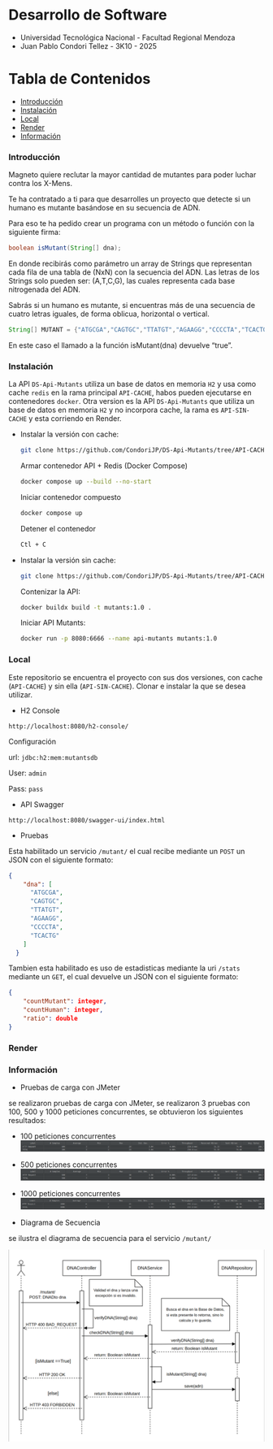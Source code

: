 # Desarrollo de Software
- Universidad Tecnológica Nacional - Facultad Regional Mendoza
- Juan Pablo Condori Tellez - 3K10 - 2025
# Tabla de Contenidos
- [Introducción](#introducción)
- [Instalación](#instalación)
- [Local](#local)
- [Render](#render)
- [Información](#información)

### Introducción
Magneto quiere reclutar la mayor cantidad de mutantes para poder luchar contra los X-Mens.

Te ha contratado a ti para que desarrolles un proyecto que detecte si un humano es mutante basándose en su secuencia de ADN.

Para eso te ha pedido crear un programa con un método o función con la siguiente firma:

```java
boolean isMutant(String[] dna);
```
En donde recibirás como parámetro un array de Strings que representan cada fila de una tabla
de (NxN) con la secuencia del ADN. Las letras de los Strings solo pueden ser: (A,T,C,G), las
cuales representa cada base nitrogenada del ADN.

Sabrás si un humano es mutante, si encuentras más de una secuencia de cuatro letras
iguales, de forma oblicua, horizontal o vertical.

```java
String[] MUTANT = {"ATGCGA","CAGTGC","TTATGT","AGAAGG","CCCCTA","TCACTG"};
```
En este caso el llamado a la función isMutant(dna) devuelve “true”.
### Instalación
La API `DS-Api-Mutants` utiliza un base de datos en memoria `H2` y usa como cache `redis` en la rama principal `API-CACHE`, habos pueden ejecutarse en contenedores `docker`. Otra version es la API `DS-Api-Mutants` que utiliza un base de datos en memoria `H2` y no incorpora cache, la rama es `API-SIN-CACHE` y esta corriendo en Render.

- Instalar la versión con cache:
	```bash
	git clone https://github.com/CondoriJP/DS-Api-Mutants/tree/API-CACHE
	```
	Armar contenedor API + Redis (Docker Compose)
	```bash
	docker compose up --build --no-start
	```
	Iniciar contenedor compuesto
	```bash
	docker compose up
	```
	Detener el contenedor
	```bash
	Ctl + C
	```

- Instalar la versión sin cache:
	```bash
	git clone https://github.com/CondoriJP/DS-Api-Mutants/tree/API-CACHE
	```
	Contenizar la API:
	```bash
	docker buildx build -t mutants:1.0 .
	```
	Iniciar API Mutants:
	```bash
	docker run -p 8080:6666 --name api-mutants mutants:1.0
	```

### Local
Este repositorio se encuentra el proyecto con sus dos versiones, con cache (`API-CACHE`) y sin ella (`API-SIN-CACHE`). Clonar e instalar la que se desea utilizar.

- H2 Console
```url
http://localhost:8080/h2-console/
```
Configuración

url: `jdbc:h2:mem:mutantsdb`

User: `admin`

Pass: `pass`

- API Swagger
```url
http://localhost:8080/swagger-ui/index.html
```

- Pruebas

Esta  habilitado un servicio `/mutant/` el cual recibe mediante un `POST` un JSON con el siguiente formato:

```Json
{
    "dna": [
      "ATGCGA",
      "CAGTGC",
      "TTATGT",
      "AGAAGG",
      "CCCCTA",
      "TCACTG"
    ]
  }
```
Tambien esta habilitado es uso de estadisticas mediante la uri `/stats` mediante un `GET`, el cual devuelve un JSON con el siguiente formato:

```Json
{
    "countMutant": integer,
	"countHuman": integer,
	"ratio": double
}
```
### Render

### Información
- Pruebas de carga con JMeter

se realizaron pruebas de carga con JMeter, se realizaron 3 pruebas con 100, 500 y 1000 peticiones concurrentes, se obtuvieron los siguientes resultados:
  - 100 peticiones concurrentes
  ![Alt text](./documents/JMeter_Test_100.png?raw=true "100 test")
  - 500 peticiones concurrentes
  ![Alt text](./documents/JMeter_Test_500.png?raw=true "500 test")
  - 1000 peticiones concurrentes
  ![Alt text](./documents/JMeter_Test_1000.png?raw=true "1000 test")


- Diagrama de Secuencia

se ilustra el diagrama de secuencia para el servicio `/mutant/`

![Alt text](./documents/DSecuencia_Mutants.png?raw=true "DSecuencia")
